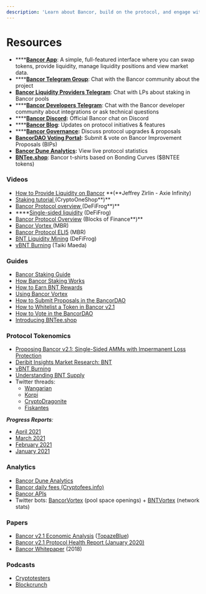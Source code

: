 ```yaml
---
description: 'Learn about Bancor, build on the protocol, and engage with the community.'
---
```


# Resources

* \*\*\*\*[**Bancor App**](https://www.bancor.network/): A simple, full-featured interface where you can swap tokens, provide liquidity, manage liquidity positions and view market data.
* \*\*\*\*[**Bancor Telegram Group**](https://t.me/bancor): Chat with the Bancor community about the project
* [**Bancor Liquidity Providers Telegram**](https://t.me/bancortraders): Chat with LPs about staking in Bancor pools
* \*\*\*\*[**Bancor Developers Telegram**](https://t.me/BancorDevelopers): Chat with the Bancor developer community about integrations or ask technical questions
* \*\*\*\*[**Bancor Discord**](https://discord.com/invite/pe7EfaR)**:** Official Bancor chat on Discord
* \*\*\*\*[**Bancor Blog**](https://blog.bancor.network/): Updates on protocol initiatives & features
* \*\*\*\*[**Bancor Governance**](http://gov.bancor.network/)**:** Discuss protocol upgrades & proposals
* [**BancorDAO Voting Portal**](https://vote.bancor.network/)**:** Submit & vote on Bancor Improvement Proposals \(BIPs\)
* [**Bancor Dune Analytics**](https://duneanalytics.com/Bancor/bancor_1)**:** View live protocol statistics
* [**BNTee.shop**](http://bntee.shop/): Bancor t-shirts based on Bonding Curves \($BNTEE tokens\) 

### Videos

* [How to Provide Liquidity on Bancor](https://www.youtube.com/watch?v=2Mz7wh3hm8Y) **\(**Jeffrey Zirlin - Axie Infinity\)
* [Staking tutorial ](https://youtu.be/3P4vKIHcdas)\(CryptoOneShop**\)**
* [Bancor Protocol overview ](https://twitter.com/Bancor/status/1359455683939356674?s=20)\(DeFiFrog**\)**
* \*\*\*\*[Single-sided liquidity](https://twitter.com/DeFiFrog/status/1368623215673626625?s=20) \(DeFiFrog\)
* [Bancor Protocol Overview](https://www.youtube.com/watch?v=sdd5TToLv9o&feature=youtu.be) \(Blocks of Finance**\)**
* [Bancor Vortex ](https://www.youtube.com/watch?v=SbUqcbNqQ-Y)\(MBR\)
* [Bancor Protocol ELI5](https://www.youtube.com/watch?v=MQa8_4s9wMo) \(MBR\)
* [BNT Liquidity Mining](https://www.youtube.com/watch?v=X22Dr2zYW2M) \(DeFiFrog\)
* [vBNT Burning](https://www.youtube.com/watch?v=cWg-oTm5OM8&t=3s) \(Taiki Maeda\)

### Guides

* [Bancor Staking Guide](https://blog.bancor.network/how-to-stake-liquidity-earn-fees-on-bancor-bff8369274a1)
* [How Bancor Staking Works](https://blog.bancor.network/bancor-v2-1-staking-for-defi-dummies-f104a6a8281e)
* [How to Earn BNT Rewards](https://blog.bancor.network/how-to-stake-bnt-liquidity-mining-rewards-compound-yield-2ad40b45c002) 
* [Using Bancor Vortex](https://blog.bancor.network/using-bancor-vortex-46974a1c14f9)
* [How to Submit Proposals in the BancorDAO](https://blog.bancor.network/a-guide-to-bancordao-due-process-d958ceade75)
* [How to Whitelist a Token in Bancor v2.1](https://bancor.medium.com/how-to-whitelist-a-token-on-bancor-v2-1-c867b82675d4)
* [How to Vote in the BancorDAO](https://blog.bancor.network/how-to-vote-using-vbnt-c205f011db1e)
* [Introducing BNTee.shop](https://blog.bancor.network/introducing-bntees-eb5d5558a1b5) 

### Protocol Tokenomics

* [Proposing Bancor v2.1: Single-Sided AMMs with Impermanent Loss Protection](https://blog.bancor.network/proposing-bancor-v2-1-single-sided-amm-with-elastic-bnt-supply-bcac9fe655b)
* [Deribit Insights Market Research: BNT](https://insights.deribit.com/market-research/bancor-the-world-token/)
* [vBNT Burning](https://blog.bancor.network/vbnt-burning-is-live-cd814c2b07fa)
* [Understanding BNT Supply](https://korpi.medium.com/understand-bancor-the-truth-about-bnt-supply-and-why-bnt-market-cap-is-overstated-671d3f680465)
* Twitter threads: 
  * [Wangarian](https://twitter.com/Wangarian1/status/1367087459255738370)
  * [Korpi](https://twitter.com/korpi87/status/1366483481367351300?s=20)
  * [CryptoDragonite](https://twitter.com/CryptoDragonite/status/1359299751921938436?s=20)
  * [Fiskantes](https://twitter.com/Fiskantes/status/1368660305153318912?s=20)

_**Progress Reports**:_ 

* [April 2021](https://blog.bancor.network/bancor-progress-update-april-2021-35fb95656267)
* [March 2021](https://blog.bancor.network/bancor-progress-update-march-2020-73007ed5a03a)
* [February 2021](https://blog.bancor.network/bancor-monthly-progress-update-february-2021-685e174f6537)
* [January 2021](https://blog.bancor.network/bancor-v2-1-protocol-health-report-january-2020-83338c904de0)

### Analytics

* [Bancor Dune Analytics](https://duneanalytics.com/Bancor/bancor_1)
* [Bancor daily fees \(Cryptofees.info\)](https://cryptofees.info/)
* [Bancor APIs](https://docs.bancor.network/rest-api/api-reference)
* Twitter bots: [BancorVortex](https://twitter.com/BancorVortex) \(pool space openings\) + [BNTVortex](https://twitter.com/BntVortex) \(network stats\)

### Papers

* [Bancor v2.1 Economic Analysis](https://drive.google.com/file/d/1en044m2wchn85aQBcoVx2elmxEYd5kEA/view) \([TopazeBlue](https://topaze.blue/)\)
* [Bancor v2.1 Protocol Health Report \(January 2020\)](https://blog.bancor.network/bancor-v2-1-protocol-health-report-january-2020-83338c904de0)
* [Bancor Whitepaper](https://storage.googleapis.com/website-bancor/2018/04/01ba8253-bancor_protocol_whitepaper_en.pdf) \(2018\)

### Podcasts

* [Cryptotesters](https://twitter.com/cryptotesters/status/1372606017477955592?s=20)
* [Blockcrunch](https://podcasts.apple.com/us/podcast/alpha-leak-how-bancor-solves-impermanent-loss-nate/id1350649166?i=1000513405411)

